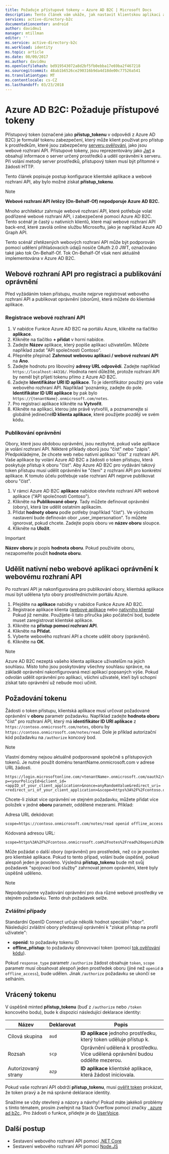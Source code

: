 ```yaml
---
title: Požaduje přístupové tokeny – Azure AD B2C | Microsoft Docs
description: Tento článek vám ukáže, jak nastavit klientskou aplikaci a získat přístupový token.
services: active-directory-b2c
documentationcenter: android
author: davidmu1
manager: mtillman
editor: ''
ms.service: active-directory-b2c
ms.workload: identity
ms.topic: article
ms.date: 08/09/2017
ms.author: davidmu
ms.openlocfilehash: bd919543072a8d2bf5fb0ebba17e69ba2f467218
ms.sourcegitcommit: 48ab1b6526ce290316b9da4d18de00c77526a541
ms.translationtype: MT
ms.contentlocale: cs-CZ
ms.lasthandoff: 03/23/2018
---
```

# <a name="azure-ad-b2c-requesting-access-tokens"></a>Azure AD B2C: Požaduje přístupové tokeny

Přístupový token (označené jako **přístup\_tokenu** v odpovědi z Azure AD B2C) je formulář tokenu zabezpečení, který může klient používat pro přístup k prostředkům, které jsou zabezpečeny [serveru ověřování](https://docs.microsoft.com/azure/active-directory-b2c/active-directory-b2c-reference-protocols#the-basics), jako jsou webové rozhraní API. Přístupové tokeny, jsou reprezentovány jako [Jwt](https://docs.microsoft.com/azure/active-directory-b2c/active-directory-b2c-reference-tokens#types-of-tokens) a obsahují informace o server určený prostředků a udělí oprávnění k serveru. Při volání metody server prostředků, přístupový token musí být přítomné v žádosti HTTP.

Tento článek popisuje postup konfigurace klientské aplikace a webové rozhraní API, aby bylo možné získat **přístup\_tokenu**.

> [!NOTE]
> **Webové rozhraní API řetězy (On-Behalf-Of) nepodporuje Azure AD B2C.**
>
> Mnoho architektur zahrnuje webové rozhraní API, které potřebuje volat podřízené webové rozhraní API, i zabezpečené pomocí Azure AD B2C. Tento scénář je častý u nativních klientů, které mají webové rozhraní API back-end, které zavolá online službu Microsoftu, jako je například Azure AD Graph API.
>
> Tento scénář zřetězených webových rozhraní API může být podporován pomocí udělení přihlašovacích údajů nosiče OAuth 2.0 JWT, označováno také jako tok On-Behalf-Of. Tok On-Behalf-Of však není aktuálně implementována v Azure AD B2C.

## <a name="register-a-web-api-and-publish-permissions"></a>Webové rozhraní API pro registraci a publikování oprávnění

Před vyžádáním token přístupu, musíte nejprve registrovat webového rozhraní API a publikovat oprávnění (oborům), která můžete do klientské aplikace.

### <a name="register-a-web-api"></a>Registrace webové rozhraní API

1. V nabídce Funkce Azure AD B2C na portálu Azure, klikněte na tlačítko **aplikace**.
1. Klikněte na tlačítko **+ přidat** v horní nabídce.
1. Zadejte **Název** aplikace, který popíše aplikaci uživatelům. Můžete například zadat "API společnosti Contoso".
1. Přepněte přepínač **Zahrnout webovou aplikaci / webové rozhraní API** na **Ano**.
1. Zadejte hodnotu pro libovolný **adresy URL odpovědí**. Zadejte například `https://localhost:44316/`. Hodnota není důležité, protože rozhraní API by neměl být přijetí tokenu přímo z Azure AD B2C.
1. Zadejte **Identifikátor URI ID aplikace**. To je identifikátor použitý pro vaše webového rozhraní API. Například 'poznámky, zadejte do pole. **Identifikátor ID URI aplikace** by pak bylo `https://{tenantName}.onmicrosoft.com/notes`.
1. Pro registraci aplikace klikněte na **Vytvořit**.
1. Klikněte na aplikaci, kterou jste právě vytvořili, a poznamenejte si globálně jedinečné**ID klienta aplikace**, které použijete později ve svém kódu.

### <a name="publishing-permissions"></a>Publikování oprávnění

Obory, které jsou obdobou oprávnění, jsou nezbytné, pokud vaše aplikace je volání rozhraní API. Některé příklady oborů jsou "číst" nebo "zápis". Předpokládejme, že chcete web nebo nativní aplikaci "číst" z rozhraní API. Vaše aplikace by volání Azure AD B2C a žádosti o token přístupu, která poskytuje přístup k oboru "číst". Aby Azure AD B2C pro vydávání takový token přístupu musí udělit oprávnění ke "čtení" z rozhraní API pro konkrétní aplikace. K tomuto účelu potřebuje vaše rozhraní API nejprve publikovat oboru "číst".

1. V rámci Azure AD B2C **aplikace** nabídce otevřete rozhraní API webové aplikace ("API společnosti Contoso").
1. Klikněte na **Publikované obory**. Tady můžete definovat oprávnění (obory), která lze udělit ostatním aplikacím.
1. Přidat **hodnoty oboru** podle potřeby (například "číst"). Ve výchozím nastavení bude definován obor „user_impersonation“. To můžete ignorovat, pokud chcete. Zadejte popis oboru ve **název oboru** sloupce.
1. Klikněte na **Uložit**.

> [!IMPORTANT]
> **Název oboru** je popis **hodnota oboru**. Pokud používáte oboru, nezapomeňte použít **hodnota oboru**.

## <a name="grant-a-native-or-web-app-permissions-to-a-web-api"></a>Udělit nativní nebo webové aplikaci oprávnění k webovému rozhraní API

Po rozhraní API je nakonfigurována pro publikování obory, klientská aplikace musí být udělena tyto obory prostřednictvím portálu Azure.

1. Přejděte na **aplikace** nabídky v nabídce Funkce Azure AD B2C.
1. Registrace aplikace klienta ([webové aplikace](active-directory-b2c-app-registration.md#register-a-web-app) nebo [nativního klienta](active-directory-b2c-app-registration.md#register-a-mobile-or-native-app)) Pokud již nemáte. Použijete-li tato příručka jako počáteční bod, budete muset zaregistrovat klientské aplikace.
1. Klikněte na **přístup pomocí rozhraní API**.
1. Klikněte na **Přidat**.
1. Vyberte webového rozhraní API a chcete udělit obory (oprávnění).
1. Klikněte na **OK**.

> [!NOTE]
> Azure AD B2C nezeptá vašeho klienta aplikace uživatelům na jejich souhlasu. Místo toho jsou poskytovány všechny souhlasu správce, na základě oprávnění nakonfigurovaná mezi aplikací popsaných výše. Pokud odvolán udělit oprávnění pro aplikaci, všichni uživatelé, kteří byli schopní získat tato oprávnění už nebude moci učinit.

## <a name="requesting-a-token"></a>Požadování tokenu

Žádosti o token přístupu, klientská aplikace musí určovat požadované oprávnění v **oboru** parametr požadavku. Například zadejte **hodnota oboru** "číst" pro rozhraní API, který má **identifikátor ID URI aplikace** z `https://contoso.onmicrosoft.com/notes`, oboru by `https://contoso.onmicrosoft.com/notes/read`. Dole je příklad autorizační kód požadavku na `/authorize` koncový bod.

> [!NOTE]
> Vlastní domény nejsou aktuálně podporované společně s přístupových tokenů. Je nutné použít doménu tenantName.onmicrosoft.com v adrese URL žádosti.

```
https://login.microsoftonline.com/<tenantName>.onmicrosoft.com/oauth2/v2.0/authorize?p=<yourPolicyId>&client_id=<appID_of_your_client_application>&nonce=anyRandomValue&redirect_uri=<redirect_uri_of_your_client_application>&scope=https%3A%2F%2Fcontoso.onmicrosoft.com%2Fnotes%2Fread&response_type=code 
```

Chcete-li získat více oprávnění ve stejném požadavku, můžete přidat více položek v jedné **oboru** parametr, oddělené mezerami. Příklad:

Adresa URL dekódovat:

```
scope=https://contoso.onmicrosoft.com/notes/read openid offline_access
```

Kódovaná adresou URL:

```
scope=https%3A%2F%2Fcontoso.onmicrosoft.com%2Fnotes%2Fread%20openid%20offline_access
```

Může požádat o další obory (oprávnění) pro prostředek, než co je povolen pro klientské aplikace. Pokud to tento případ, volání bude úspěšné, pokud alespoň jeden je povoleno. Výsledná **přístup\_tokenu** bude mít svůj požadavek "spojovací bod služby" zahrnovat jenom oprávnění, které byly úspěšně uděleno.

> [!NOTE] 
> Nepodporujeme vyžadování oprávnění pro dva různé webové prostředky ve stejném požadavku. Tento druh požadavek selže.

### <a name="special-cases"></a>Zvláštní případy

Standardní OpenID Connect určuje několik hodnot speciální "obor". Následující zvláštní obory představují oprávnění k "získat přístup na profil uživatele":

* **openid**: to požadavky tokenu ID
* **offline\_přístup**: to požadavky obnovovací token (pomocí [tok ověřování kódu](active-directory-b2c-reference-oauth-code.md)).

Pokud `response_type` parametr `/authorize` žádost obsahuje `token`, `scope` parametr musí obsahovat alespoň jeden prostředek oboru (jiné než `openid` a `offline_access`), bude udělen. Jinak `/authorize` požadavku se ukončí se selháním.

## <a name="the-returned-token"></a>Vrácený tokenu

V úspěšně minted **přístup\_tokenu** (buď z `/authorize` nebo `/token` koncového bodu), bude k dispozici následující deklarace identity:

| Název | Deklarovat | Popis |
| --- | --- | --- |
|Cílová skupina |`aud` |**ID aplikace** jednoho prostředku, který token uděluje přístup k. |
|Rozsah |`scp` |Oprávnění udělená k prostředku. Více udělená oprávnění budou oddělte mezerou. |
|Autorizovaný strany |`azp` |**ID aplikace** klientské aplikace, která žádost iniciovala. |

Pokud vaše rozhraní API obdrží **přístup\_tokenu**, musí [ověřit token](active-directory-b2c-reference-tokens.md) prokázat, že token pravý a že má správné deklarace identity.

Snažíme se vždy otevřený a názory a návrhy! Pokud máte jakékoli problémy s tímto tématem, prosím zveřejnit na Stack Overflow pomocí značky [, azure ad b2c,](https://stackoverflow.com/questions/tagged/azure-ad-b2c). Pro žádosti o funkce, přidejte je do [UserVoice](https://feedback.azure.com/forums/169401-azure-active-directory/category/160596-b2c).

## <a name="next-steps"></a>Další postup

* Sestavení webového rozhraní API pomocí [.NET Core](https://github.com/Azure-Samples/active-directory-b2c-dotnetcore-webapi)
* Sestavení webového rozhraní API pomocí [Node.JS](https://github.com/Azure-Samples/active-directory-b2c-javascript-nodejs-webapi)
